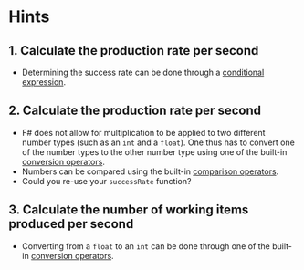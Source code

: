 # Hints

## 1. Calculate the production rate per second

- Determining the success rate can be done through a [conditional expression][conditional-expression].

## 2. Calculate the production rate per second

- F# does not allow for multiplication to be applied to two different number types (such as an `int` and a `float`). One thus has to convert one of the number types to the other number type using one of the built-in [conversion operators][conversion-operators].
- Numbers can be compared using the built-in [comparison operators][comparison-operators].
- Could you re-use your `successRate` function?

## 3. Calculate the number of working items produced per second

- Converting from a `float` to an `int` can be done through one of the built-in [conversion operators][conversion-operators].

[conditional-expression]: https://docs.microsoft.com/en-us/dotnet/fsharp/language-reference/conditional-expressions-if-then-else
[conversion-operators]: https://docs.microsoft.com/en-us/dotnet/fsharp/language-reference/casting-and-conversions#arithmetic-types
[comparison-operators]: https://docs.microsoft.com/en-us/dotnet/fsharp/language-reference/symbol-and-operator-reference/arithmetic-operators#summary-of-binary-comparison-operators
